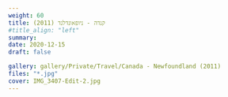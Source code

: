 ```yaml
---
weight: 60
title: קנדה - ניופאונדלנד (2011)
#title_align: "left"
summary: 
date: 2020-12-15
draft: false

gallery: gallery/Private/Travel/Canada - Newfoundland (2011)
files: "*.jpg"
cover: IMG_3407-Edit-2.jpg
---
```

